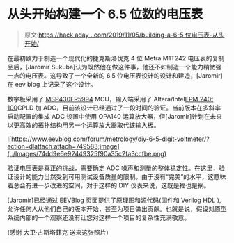 # 从头开始构建一个 6.5 位数的电压表

> 原文:[https://hack aday . com/2019/11/05/building-a-6-5 位电压表-从头开始/](https://hackaday.com/2019/11/05/building-a-6-5-digit-voltmeter-from-scratch/)

在最初致力于制造一个现代化的捷克斯洛伐克 4 位 Metra M1T242 电压表的复制品后，[Jaromir Sukuba]认为既然他在做这件事，他还不如制造一个能力稍微强一点的电压表。这导致了一个全新的 6.5 位电压表设计的设计和建造，[Jaromir]在 eev blog 上记录了这个设计。

数字板采用了 [MSP430FR5994](http://www.ti.com/product/MSP430FR5994) MCU，输入端采用了 Altera/Intel[EPM 240t 100](https://www.digikey.com/product-detail/en/intel/EPM240T100C5/544-1146-ND/703853)CPLD 加 ADC，目前该设计已经通过了一段时间的验证。当前版本在多斜率启动配置的集成 ADC 设置中使用 OPA140 运算放大器，但[Jaromir]计划在未来以更高效的拓扑结构用另一个运算放大器取代该输入板。

![https://www.eevblog.com/forum/metrology/diy-6-5-digit-voltmeter/?action=dlattach;attach=749583;image](../Images/74dd9e6e92449325f90a35c2fa3ccfbe.png)

验证电压表是真正的挑战，需要确定 ADC 噪声和测量的整体稳定性。在这里，验证设计的能力当然受到可用测试设备质量的限制。由于没有“完美”的水平，这意味着总会有进一步改进的空间，对于这样的 DIY 仪表来说，这既是福也是祸。

[Jaromir]已经通过 EEVBlog 页面提供了原理图和源代码(固件和 Verilog HDL ),允许任何人从他们自己的版本开始，甚至为项目做出贡献。也就是说，假设对原型系统内部的一个观察还没有让您对这样一个项目的复杂性充满敬意。

(感谢 大卫·古斯塔菲克 送来这张照片)